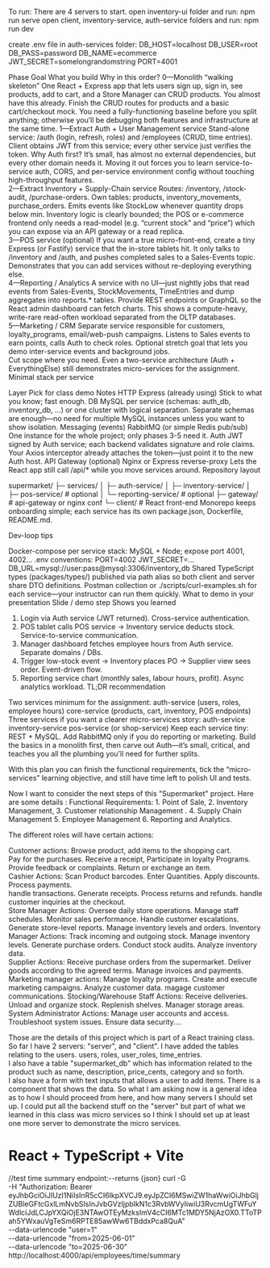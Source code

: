 To run: There are 4 servers to start.
open inventory-ui folder and run: npm run serve
open client, inventory-service, auth-service folders and run: npm run dev

create .env file in auth-services folder:
DB_HOST=localhost
DB_USER=root
DB_PASS=password
DB_NAME=ecommerce
JWT_SECRET=somelongrandomstring
PORT=4001






Phase	Goal	What you build	Why in this order?
0—Monolith “walking skeleton”	One React + Express app that lets users sign up, sign in, see products, add to cart, and a Store Manager can CRUD products.	You almost have this already. Finish the CRUD routes for products and a basic cart/checkout mock.	You need a fully-functioning baseline before you split anything; otherwise you’ll be debugging both features and infrastructure at the same time.
1—Extract Auth + User Management service	Stand-alone service: /auth (login, refresh, roles) and /employees (CRUD, time entries). Client obtains JWT from this service; every other service just verifies the token.	Why Auth first? It’s small, has almost no external dependencies, but every other domain needs it. Moving it out forces you to learn service-to-service auth, CORS, and per-service environment config without touching high-throughput features.	
2—Extract Inventory + Supply-Chain service	Routes: /inventory, /stock-audit, /purchase-orders. Own tables: products, inventory_movements, purchase_orders. Emits events like StockLow whenever quantity drops below min.	Inventory logic is clearly bounded; the POS or e-commerce frontend only needs a read-model (e.g. “current stock” and “price”) which you can expose via an API gateway or a read replica.	
3—POS service (optional)	If you want a true micro-front-end, create a tiny Express (or Fastify) service that the in-store tablets hit. It only talks to /inventory and /auth, and pushes completed sales to a Sales-Events topic.	Demonstrates that you can add services without re-deploying everything else.	
4—Reporting / Analytics	A service with no UI—just nightly jobs that read events from Sales-Events, StockMovements, TimeEntries and dump aggregates into reports.* tables. Provide REST endpoints or GraphQL so the React admin dashboard can fetch charts.	This shows a compute-heavy, write-rare read-often workload separated from the OLTP databases.	
5—Marketing / CRM	Separate service responsible for customers, loyalty_programs, email/web-push campaigns. Listens to Sales events to earn points, calls Auth to check roles.	Optional stretch goal that lets you demo inter-service events and background jobs.	
Cut scope where you need.
Even a two-service architecture (Auth + EverythingElse) still demonstrates micro-services for the assignment.
Minimal stack per service

Layer	Pick for class demo	Notes
HTTP	Express (already using)	Stick to what you know; fast enough.
DB	MySQL per service (schemas: auth_db, inventory_db, …) or one cluster with logical separation.	Separate schemas are enough—no need for multiple MySQL instances unless you want to show isolation.
Messaging (events)	RabbitMQ (or simple Redis pub/sub)	One instance for the whole project; only phases 3-5 need it.
Auth	JWT signed by Auth service; each backend validates signature and role claims.	Your Axios interceptor already attaches the token—just point it to the new Auth host.
API Gateway (optional)	Nginx or Express reverse-proxy	Lets the React app still call /api/* while you move services around.
Repository layout

supermarket/
├─ services/
│   ├─ auth-service/
│   ├─ inventory-service/
│   ├─ pos-service/         # optional
│   └─ reporting-service/   # optional
├─ gateway/                 # api-gateway or nginx conf
└─ client/                  # React front-end
Monorepo keeps onboarding simple; each service has its own package.json, Dockerfile, README.md.

Dev-loop tips

Docker-compose per service stack: MySQL + Node; expose port 4001, 4002…
.env conventions:
PORT=4002
JWT_SECRET=...
DB_URL=mysql://user:pass@mysql:3306/inventory_db
Shared TypeScript types (packages/types/) published via path alias so both client and server share DTO definitions.
Postman collection or ./scripts/curl-examples.sh for each service—your instructor can run them quickly.
What to demo in your presentation
Slide / demo step	Shows you learned
1. Login via Auth service (JWT returned).	Cross-service authentication.
2. POS tablet calls POS service → Inventory service deducts stock.	Service-to-service communication.
3. Manager dashboard fetches employee hours from Auth service.	Separate domains / DBs.
4. Trigger low-stock event → Inventory places PO → Supplier view sees order.	Event-driven flow.
5. Reporting service chart (monthly sales, labour hours, profit).	Async analytics workload.
TL;DR recommendation

Two services minimum for the assignment:
auth-service (users, roles, employee hours)
core-service (products, cart, inventory, POS endpoints)
Three services if you want a clearer micro-services story:
auth-service
inventory-service
pos-service (or shop-service)
Keep each service tiny: REST + MySQL. Add RabbitMQ only if you do reporting or marketing. Build the basics in a monolith first, then carve out Auth—it’s small, critical, and teaches you all the plumbing you’ll need for further splits.

With this plan you can finish the functional requirements, tick the “micro-services” learning objective, and still have time left to polish UI and tests.



Now I want to consider the next steps of this "Supermarket" project. 
Here are some details : Functional Requirements:
    1. Point of Sale, 
    2. Inventory Management, 
    3. Customer relationship Management . 
    4. Supply Chain Management 
    5. Employee Management 
    6. Reporting and Analytics.  
 
The different roles will have certain actions:

Customer actions: 
    Browse product, 
    add items to the shopping cart.  
    Pay for the purchases. 
    Receive a receipt, 
    Participate in loyalty Programs.
    Provide feedback or complaints. 
    Return or exchange an item.  
Cashier Actions: 
    Scan Product barcodes. 
    Enter Quantities. 
    Apply discounts. 
    Process payments.  
    handle transactions. 
    Generate receipts. 
    Process returns and refunds. 
    handle customer inquiries at the checkout.  
Store Manager Actions: 
    Oversee daily store operations. 
    Manage staff schedules. 
    Monitor sales performance. 
    Handle customer escalations. 
    Generate store-level reports. 
    Manage inventory levels and orders. 
Inventory Manager Actions: 
    Track incoming and outgoing stock. 
    Manage inventory levels. 
    Generate purchase orders. 
    Conduct stock audits.
    Analyze inventory data.  
Supplier Actions: 
    Receive purchase orders from the supermarket. 
    Deliver goods according to the agreed terms. 
    Manage invoices and payments. 
Marketing manager actions: 
    Manage loyalty programs. 
    Create and execute marketing campaigns. 
    Analyze customer data.  magage customer communications. 
    Stocking/Warehouse Staff Actions: 
    Receive deliveries. Unload and organize stock. 
    Replenish shelves. Manager storage areas.  
System Administrator Actions: 
    Manage user accounts and access. 
    Troubleshoot system issues.  Ensure data security....
    
Those are the details of this project which is part of a React training class.   
So far I have 2 servers: "server", and "client". 
 I have added the tables relating to the users. users, roles, user_roles, time_entries.  
 I also have a table "supermarket_db" which has information related to the product such as name, description, price_cents, category and so forth.  
 I also have a form with text inputs that allows a user to add items. 
 There is a component that shows the data.  So what I am asking now is a general idea as to how I 
 should proceed from here, and how many servers I should set up. 
 I could put all the backend stuff on the "server" but part of what we learned in this class was 
 micro services so I think I should set up at least one more server to demonstrate the micro services. 



# React + TypeScript + Vite

//test time summary endpoint:--returns {json}
curl -G \
  -H "Authorization: Bearer eyJhbGciOiJIUzI1NiIsInR5cCI6IkpXVCJ9.eyJpZCI6MSwiZW1haWwiOiJhbGljZUBleGFtcGxlLmNvbSIsInJvbGVzIjpbIkN1c3RvbWVyIiwiU3RvcmUgTWFuYWdlciJdLCJpYXQiOjE3NTAwOTEyMzksImV4cCI6MTc1MDY5NjAzOX0.TToTPah5YWxauVgTeSm6RPTE85awWw6TBddxPca8QuA" \
  --data-urlencode "user=1"  \
  --data-urlencode "from=2025-06-01" \
  --data-urlencode "to=2025-06-30"   \
  http://localhost:4000/api/employees/time/summary
